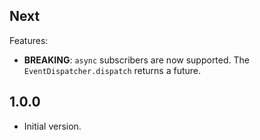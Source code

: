 ## Next

Features:
- **BREAKING**: `async` subscribers are now supported. The `EventDispatcher.dispatch` returns a future. 

## 1.0.0

- Initial version.
